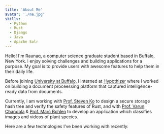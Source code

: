 ```yaml
---
title: 'About Me'
avatar: './me.jpg'
skills:
  - Python
  - Rust
  - Django
  - Java
  - Apache Solr
---
```


Hello! I'm Raunaq, a computer science graduate student based in Buffalo, New York. I enjoy solving challenges and building applications for a purpose. My goal is to provide users with awesome features to help them in their daily life.

Before joining [University at Buffalo](http://www.buffalo.edu/), I interned at [Hypothizer](https://www.linkedin.com/company/docmentai-hypothizer/about/) where I worked on building a document proceessing platform that captured intelligence-ready data from documents.

Currently, I am working with [Prof. Steven Ko](https://nsr.cse.buffalo.edu/?page_id=272) to design a secure storage hash tree and verify the safety features of Rust, and with [Prof. Varun Chandola](https://cse.buffalo.edu/~chandola/) & [Prof. Marc Bohlen](https://arts-sciences.buffalo.edu/art/faculty/directory/bohlen-marc.html) to develop an application which classifies images and videos of plant species.

Here are a few technologies I've been working with recently:
